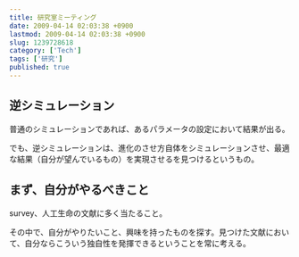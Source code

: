 ```yaml
---
title: 研究室ミーティング
date: 2009-04-14 02:03:38 +0900
lastmod: 2009-04-14 02:03:38 +0900
slug: 1239728618
category: ['Tech']
tags: ['研究']
published: true
---
```


## 逆シミュレーション

普通のシミュレーションであれば、あるパラメータの設定において結果が出る。

でも、逆シミュレーションは、進化のさせ方自体をシミュレーションさせ、最適な結果（自分が望んでいるもの）を実現させるを見つけるというもの。


## まず、自分がやるべきこと

survey、人工生命の文献に多く当たること。

その中で、自分がやりたいこと、興味を持ったものを探す。見つけた文献において、自分ならこういう独自性を発揮できるということを常に考える。
